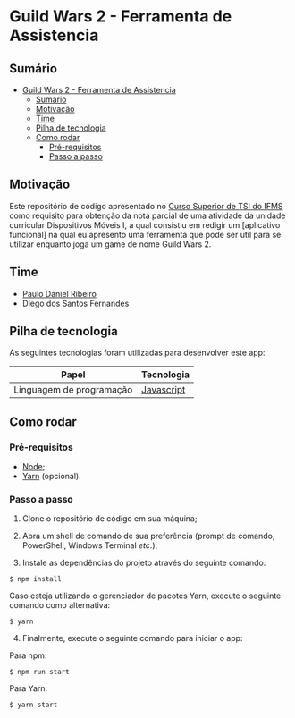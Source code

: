 # Guild Wars 2 - Ferramenta de Assistencia

## Sumário
- [Guild Wars 2 - Ferramenta de Assistencia](#guild-wars-2---ferramenta-de-assistencia)
  - [Sumário](#sumário)
  - [Motivação](#motivação)
  - [Time](#time)
  - [Pilha de tecnologia](#pilha-de-tecnologia)
  - [Como rodar](#como-rodar)
    - [Pré-requisitos](#pré-requisitos)
    - [Passo a passo](#passo-a-passo)

## Motivação

Este repositório de código apresentado no [Curso Superior de TSI do IFMS](https://www.ifms.edu.br/campi/campus-aquidauana/cursos/graduacao/sistemas-para-internet/sistemas-para-internet) como requisito para obtenção da nota parcial de uma atividade da unidade curricular Dispositivos Móveis I, a qual consistiu em redigir um [aplicativo funcional] na qual eu apresento uma ferramenta que pode ser util para se utilizar enquanto joga um game de nome Guild Wars 2.

## Time

- [Paulo Daniel Ribeiro](https://github.com/Paulodanielribeiro)
- Diego dos Santos Fernandes

## Pilha de tecnologia

As seguintes tecnologias foram utilizadas para desenvolver este app:

| Papel | Tecnologia |
|-|-|
| Linguagem de programação | [Javascript](https://developer.mozilla.org/pt-BR/docs/Web/JavaScript) |

## Como rodar

### Pré-requisitos

- [Node](https://nodejs.org/en/download/);
- [Yarn](https://yarnpkg.com/) (opcional).

### Passo a passo

1. Clone o repositório de código em sua máquina;
   
2. Abra um shell de comando de sua preferência (prompt de comando, PowerShell, Windows Terminal _etc_.);

3. Instale as dependências do projeto através do seguinte comando:

```console
$ npm install
```

Caso esteja utilizando o gerenciador de pacotes Yarn, execute o seguinte comando como alternativa:

```console
$ yarn
```

4. Finalmente, execute o seguinte comando para iniciar o app:

Para npm:

```console
$ npm run start
```

Para Yarn:

```console
$ yarn start
```